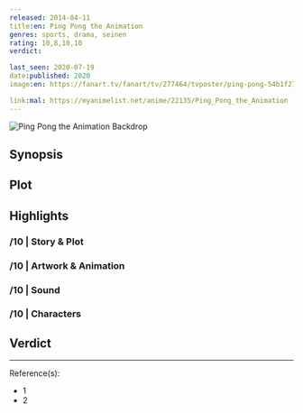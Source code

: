 ```yaml
---
released: 2014-04-11
title:en: Ping Pong the Animation
genres: sports, drama, seinen
rating: 10,8,10,10
verdict:

last_seen: 2020-07-19
date:published: 2020
image:en: https://fanart.tv/fanart/tv/277464/tvposter/ping-pong-54b1f27191477.jpg

link:mal: https://myanimelist.net/anime/22135/Ping_Pong_the_Animation
---
```


![Ping Pong the Animation Backdrop](https://image.tmdb.org/t/p/original/1rEPk87q49PspQmBJ74bwsXBVkH.jpg)

## Synopsis

## Plot

## Highlights

### /10 | Story & Plot

### /10 | Artwork & Animation

### /10 | Sound

### /10 | Characters

## Verdict

<!-- SPOILERS -->

<!-- CLOSING -->

---
Reference(s):

- 1
- 2
